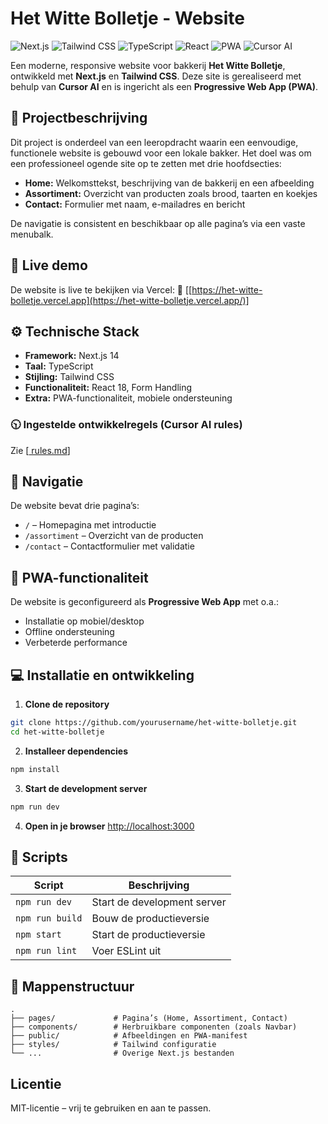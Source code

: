 # Het Witte Bolletje - Website

![Next.js](https://img.shields.io/badge/Next.js-000000?style=for-the-badge\&logo=next.js\&logoColor=white)
![Tailwind CSS](https://img.shields.io/badge/Tailwind_CSS-38B2AC?style=for-the-badge\&logo=tailwind-css\&logoColor=white)
![TypeScript](https://img.shields.io/badge/TypeScript-3178C6?style=for-the-badge\&logo=typescript\&logoColor=white)
![React](https://img.shields.io/badge/React-20232A?style=for-the-badge\&logo=react\&logoColor=61DAFB)
![PWA](https://img.shields.io/badge/PWA-5A0FC8?style=for-the-badge\&logo=pwa\&logoColor=white)
![Cursor AI](https://img.shields.io/badge/Cursor_AI-FF6D00?style=for-the-badge\&logo=firefoxbrowser\&logoColor=white)

Een moderne, responsive website voor bakkerij **Het Witte Bolletje**, ontwikkeld met **Next.js** en **Tailwind CSS**. Deze site is gerealiseerd met behulp van **Cursor AI** en is ingericht als een **Progressive Web App (PWA)**.

## 📌 Projectbeschrijving

Dit project is onderdeel van een leeropdracht waarin een eenvoudige, functionele website is gebouwd voor een lokale bakker. Het doel was om een professioneel ogende site op te zetten met drie hoofdsecties:

* **Home:** Welkomsttekst, beschrijving van de bakkerij en een afbeelding
* **Assortiment:** Overzicht van producten zoals brood, taarten en koekjes
* **Contact:** Formulier met naam, e-mailadres en bericht

De navigatie is consistent en beschikbaar op alle pagina’s via een vaste menubalk.

## 🚀 Live demo

De website is live te bekijken via Vercel:
🔗 [[https://het-witte-bolletje.vercel.app](https://het-witte-bolletje.vercel.app/)]

## ⚙️ Technische Stack

* **Framework:** Next.js 14
* **Taal:** TypeScript
* **Stijling:** Tailwind CSS
* **Functionaliteit:** React 18, Form Handling
* **Extra:** PWA-functionaliteit, mobiele ondersteuning

### 🕥 Ingestelde ontwikkelregels (Cursor AI rules)

Zie  [[ rules.md](RULES.md)]

## 🧱 Navigatie

De website bevat drie pagina’s:

* `/` – Homepagina met introductie
* `/assortiment` – Overzicht van de producten
* `/contact` – Contactformulier met validatie

## 📱 PWA-functionaliteit

De website is geconfigureerd als **Progressive Web App** met o.a.:

* Installatie op mobiel/desktop
* Offline ondersteuning
* Verbeterde performance

## 💻 Installatie en ontwikkeling

1. **Clone de repository**

```bash
git clone https://github.com/yourusername/het-witte-bolletje.git
cd het-witte-bolletje
```

2. **Installeer dependencies**

```bash
npm install
```

3. **Start de development server**

```bash
npm run dev
```

4. **Open in je browser**
   [http://localhost:3000](http://localhost:3000)

## 🧪 Scripts

| Script          | Beschrijving                |
| --------------- | --------------------------- |
| `npm run dev`   | Start de development server |
| `npm run build` | Bouw de productieversie     |
| `npm start`     | Start de productieversie    |
| `npm run lint`  | Voer ESLint uit             |

## 📂 Mappenstructuur

```
.
├── pages/             # Pagina’s (Home, Assortiment, Contact)
├── components/        # Herbruikbare componenten (zoals Navbar)
├── public/            # Afbeeldingen en PWA-manifest
├── styles/            # Tailwind configuratie
└── ...                # Overige Next.js bestanden
```


##  Licentie

MIT-licentie – vrij te gebruiken en aan te passen.
